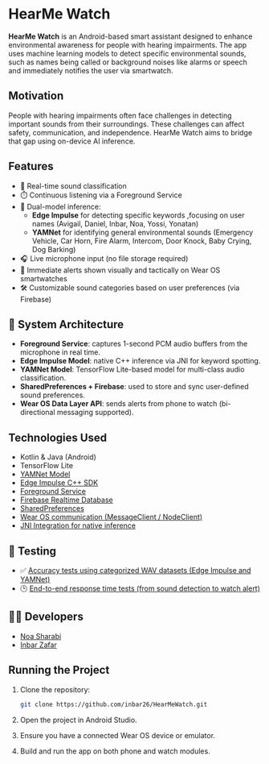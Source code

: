 # HearMe Watch

**HearMe Watch** is an Android-based smart assistant designed to enhance environmental awareness for people with hearing impairments. The app uses machine learning models to detect specific environmental sounds, such as names being called or background noises like alarms or speech and immediately notifies the user via smartwatch.

## Motivation

People with hearing impairments often face challenges in detecting important sounds from their surroundings. These challenges can affect safety, communication, and independence. HearMe Watch aims to bridge that gap using on-device AI inference.

## Features

- 📣 Real-time sound classification
- ⏱️ Continuous listening via a Foreground Service
- 🤖 Dual-model inference:
  - **Edge Impulse** for detecting specific keywords ,focusing on user names (Avigail, Daniel, Inbar, Noa, Yossi, Yonatan)
  - **YAMNet** for identifying general environmental sounds (Emergency Vehicle, Car Horn, Fire Alarm, Intercom, Door Knock, Baby Crying, Dog Barking)
- 🎧 Live microphone input (no file storage required)
- 🔔 Immediate alerts shown visually and tactically on Wear OS smartwatches
- 🛠️ Customizable sound categories based on user preferences (via Firebase)

## 🧩 System Architecture

- **Foreground Service**: captures 1-second PCM audio buffers from the microphone in real time.
- **Edge Impulse Model**: native C++ inference via JNI for keyword spotting.
- **YAMNet Model**: TensorFlow Lite-based model for multi-class audio classification.
- **SharedPreferences + Firebase**: used to store and sync user-defined sound preferences.
- **Wear OS Data Layer API**: sends alerts from phone to watch (bi-directional messaging supported).

## Technologies Used

- Kotlin & Java (Android)
- TensorFlow Lite
- [YAMNet Model](app/src/main/java/dev/noash/hearmewatch/YamnetRunner.java)
- [Edge Impulse C++ SDK](app/src/main/cpp)
- [Foreground Service](app/src/main/java/dev/noash/hearmewatch/Foreground/MyForegroundService.java)
- [Firebase Realtime Database](app/src/main/java/dev/noash/hearmewatch/Utilities/DBManager.java)
- [SharedPreferences](app/src/main/java/dev/noash/hearmewatch/Utilities/SPManager.java)
- [Wear OS communication (MessageClient / NodeClient)](wearos/src/main/java/dev/noash/hearmewatch/MessageReceiverService.java)
- [JNI Integration for native inference](app/src/main/cpp/native-lib.cpp)

## 🧪 Testing

- ✅ [Accuracy tests using categorized WAV datasets (Edge Impulse and YAMNet)](app/src/androidTest/java/dev/noash/hearmewatch/SoundRecognitionAccuracyTest.java)
- 🕒 [End-to-end response time tests (from sound detection to watch alert)](app/src/androidTest/java/dev/noash/hearmewatch/ResponseTimeTest.java)

 ## 👩‍💻 Developers
- [Noa Sharabi](https://www.linkedin.com/in/noa-sharabi-32616329b/)
- [Inbar Zafar](https://www.linkedin.com/in/inbarzafar/)

## Running the Project

1. Clone the repository:
   ```bash
   git clone https://github.com/inbar26/HearMeWatch.git

2. Open the project in Android Studio.

3. Ensure you have a connected Wear OS device or emulator.

4. Build and run the app on both phone and watch modules.



